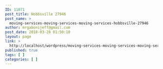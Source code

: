 ```yaml
---
ID: 11871
post_title: Hobbsville 27946
post_name: >
  moving-services-moving-services-moving-services-hobbsville-27946
author: mrgabonijeff@gmail.com
post_date: 2018-03-28 01:50:10
layout: page
link: >
  http://localhost/wordpress/moving-services-moving-services-moving-services-hobbsville-27946/
published: true
tags: [ ]
categories: [ ]
---
```

